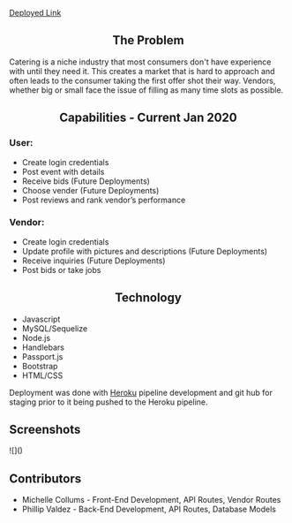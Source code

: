 
[Deployed Link](https://cater2me-19283.herokuapp.com/)

<h2 style="text-align: center;">The Problem</h2>

Catering is a niche industry that most consumers don't have experience with until they need it. This creates a market that is hard to approach and often leads to the consumer taking the first offer shot their way. Vendors, whether big or small face the issue of filling as many time slots as possible.


<h2 style="text-align: center;">Capabilities - Current Jan 2020</h2>

<h3>User:</h3>

<ul>                                           
 <li>Create login credentials</li>
 <li>Post event with details</li>
 <li>Receive bids (Future Deployments)</li>
 <li>Choose vender (Future Deployments)</li>
 <li>Post reviews and rank vendor’s performance</li>
</ul>


<h3>Vendor:</h3>

<ul>
 <li>Create login credentials</li>
 <li>Update profile with pictures and descriptions (Future Deployments)</li>
 <li>Receive inquiries (Future Deployments)</li>
 <li>Post bids or take jobs</li>
</ul>



<h2 style="text-align: center;">Technology</h2>

<ul>
 <li>Javascript</li>
 <li>MySQL/Sequelize</li>
 <li>Node.js</li>
 <li>Handlebars</li>
 <li>Passport.js</li>
 <li>Bootstrap</li>
 <li>HTML/CSS</li>
</ul>

Deployment was done with [Heroku](https://devcenter.heroku.com/articles/pipelines) pipeline development and git hub for staging prior to it being pushed to the Heroku pipeline.

<h2> Screenshots </h2>
![]()

<h2> Contributors </h2>
<ul>
 <li> Michelle Collums - Front-End Development, API Routes, Vendor Routes</li>
 <li> Phillip Valdez - Back-End Development, API Routes, Database Models </li>
</ul>




